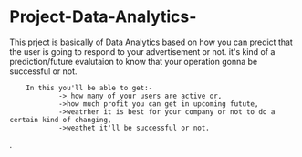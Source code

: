 # Project-Data-Analytics-

This prject is basically of Data Analytics based on how you can predict that the user is going to respond to your advertisement or not.
it's kind of a prediction/future evalutaion to know that your operation gonna be successful or not. 

        In this you'll be able to get:- 
                -> how many of your users are active or,
                ->how much profit you can get in upcoming futute, 
                ->weatrher it is best for your company or not to do a certain kind of changing,
                ->weathet it'll be successful or not.
.
